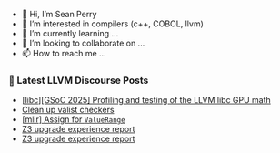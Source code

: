 - 👋 Hi, I’m Sean Perry
- 👀 I’m interested in compilers (c++, COBOL, llvm)
- 🌱 I’m currently learning ...
- 💞️ I’m looking to collaborate on ...
- 📫 How to reach me ...

<!---
s66perry/s66perry is a ✨ special ✨ repository because its `README.md` (this file) appears on your GitHub profile.
You can click the Preview link to take a look at your changes.
--->
### 📕 Latest LLVM Discourse Posts

<!-- DISCOURSE-LLVM:START -->
- [[libc][GSoC 2025] Profiling and testing of the LLVM libc GPU math](https://discourse.llvm.org/t/libc-gsoc-2025-profiling-and-testing-of-the-llvm-libc-gpu-math/84570#post_16)
- [Clean up valist checkers](https://discourse.llvm.org/t/clean-up-valist-checkers/85277#post_4)
- [[mlir] Assign for `ValueRange`](https://discourse.llvm.org/t/mlir-assign-for-valuerange/85533#post_1)
- [Z3 upgrade experience report](https://discourse.llvm.org/t/z3-upgrade-experience-report/85531#post_2)
- [Z3 upgrade experience report](https://discourse.llvm.org/t/z3-upgrade-experience-report/85531#post_1)
<!-- DISCOURSE-LLVM:END -->
